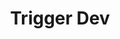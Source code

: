 ---
created: '2025-09-16T15:05:15.655620'
modified: '2025-09-17T16:14:24.446028'
ship_factor: 5
subtype: trigger-dev
tags: []
title: Trigger Dev
type: general
version: 1
---